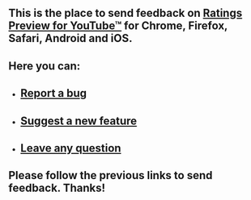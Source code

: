 ## This is the place to send feedback on [Ratings Preview for YouTube™](http://ratingspreview.com) for Chrome, Firefox, Safari, Android and iOS. ##

## Here you can: ##
  * ## [Report a bug](https://code.google.com/p/youtube-ratings-preview/issues/entry?template=Report%20a%20bug) ##
  * ## [Suggest a new feature](https://code.google.com/p/youtube-ratings-preview/issues/entry?template=Suggest%20a%20new%20feature) ##
  * ## [Leave any question](https://code.google.com/p/youtube-ratings-preview/issues/entry?template=Leave%20any%20question) ##

## Please follow the previous links to send feedback. Thanks! ##